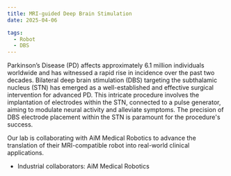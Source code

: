 ```yaml
---
title: MRI-guided Deep Brain Stimulation
date: 2025-04-06

tags:
  - Robot
  - DBS
---
```


Parkinson’s Disease (PD) affects approximately 6.1 million individuals worldwide and has witnessed a rapid rise in incidence over the past two decades. Bilateral deep brain stimulation (DBS) targeting the subthalamic nucleus (STN) has emerged as a well-established and effective surgical intervention for advanced PD. This intricate procedure involves the implantation of electrodes within the STN, connected to a pulse generator, aiming to modulate neural activity and alleviate symptoms. The precision of DBS electrode placement within the STN is paramount for the procedure's success.

Our lab is collaborating with AiM Medical Robotics to advance the translation of their MRI-compatible robot into real-world clinical applications.

* Industrial collaborators: AiM Medical Robotics 

<!--more-->
